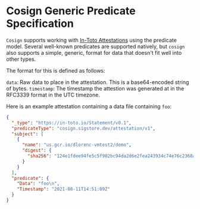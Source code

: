 # Cosign Generic Predicate Specification

`Cosign` supports working with [In-Toto Attestations](https://github.com/in-toto/attestation) using the predicate model.
Several well-known predicates are supported natively, but `cosign` also supports a simple, generic, format for data that
doesn't fit well into other types.

The format for this is defined as follows:

`data`: Raw data to place in the attestation. This is a base64-encoded string of bytes.
`timestamp`: The timestamp the attestion was generated at in the RFC3339 format in the UTC timezone.

Here is an example attestation containing a data file containing `foo`:

```json
{
  "_type": "https://in-toto.io/Statement/v0.1",
  "predicateType": "cosign.sigstore.dev/attestation/v1",
  "subject": [
    {
      "name": "us.gcr.io/dlorenc-vmtest2/demo",
      "digest": {
        "sha256": "124e1fdee94fe5c5f902bc94da2d6e2fea243934c74e76c2368acdc8d3ac7155"
      }
    }
  ],
  "predicate": {
    "Data": "foo\n",
    "Timestamp": "2021-08-11T14:51:09Z"
  }
}
```